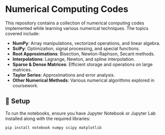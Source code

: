 # Numerical Computing Codes

This repository contains a collection of numerical computing codes implemented while learning various numerical techniques. The topics covered include:

- **NumPy**: Array manipulations, vectorized operations, and linear algebra.
- **SciPy**: Optimization, signal processing, and special functions.
- **Root Approximations**: Bisection, Newton-Raphson, Secant methods.
- **Interpolations**: Lagrange, Newton, and spline interpolation.
- **Sparse & Dense Matrices**: Efficient storage and operations on large matrices.
- **Taylor Series**: Approximations and error analysis.
- **Other Numerical Methods**: Various numerical algorithms explored in coursework.

## 📌 Setup

To run the notebooks, ensure you have Jupyter Notebook or Jupyter Lab installed along with the required libraries:

```sh
pip install notebook numpy scipy matplotlib

